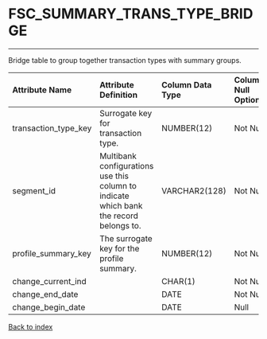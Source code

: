 # FSC_SUMMARY_TRANS_TYPE_BRIDGE

---

Bridge table to group together transaction types with summary groups.

| Attribute Name       | Attribute Definition                                                                   | Column Data Type   | Column Null Option   | Column Is PK   | Column Is FK   |
|:---------------------|:---------------------------------------------------------------------------------------|:-------------------|:---------------------|:---------------|:---------------|
| transaction_type_key | Surrogate key for transaction type.                                                    | NUMBER(12)         | Not Null             | No             | Yes            |
| segment_id           | Multibank configurations use this column to indicate which bank the record belongs to. | VARCHAR2(128)      | Not Null             | Yes            | No             |
| profile_summary_key  | The surrogate key for the profile summary.                                             | NUMBER(12)         | Not Null             | No             | Yes            |
| change_current_ind   |                                                                                        | CHAR(1)            | Not Null             | No             | No             |
| change_end_date      |                                                                                        | DATE               | Not Null             | No             | No             |
| change_begin_date    |                                                                                        | DATE               | Null                 | No             | No             |

[Back to index](./index.md)